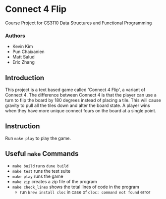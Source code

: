 # Connect 4 Flip
Course Project for CS3110 Data Structures and Functional Programming

### Authors
- Kevin Kim
- Pun Chaixanien
- Matt Salud
- Eric Zhang

## Introduction
This project is a text based game called 'Connect 4 Flip', a variant of Connect 4. The difference between Connect 4 is that the player can use a turn to flip the board by 180 degrees instead of placing a tile. This will cause gravity to pull all the tiles down and alter the board state. A player wins when they have more unique connect fours on the board at a single point.

## Instruction
Run `make play` to play the game.

## Useful `make` Commands
- `make build` runs `dune build`
- `make test` runs the test suite
- `make play` runs the game
- `make zip` creates a zip file of the program
- `make check_lines` shows the total lines of code in the program
    - run `brew install cloc` in case of `cloc: command not found` error
